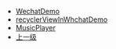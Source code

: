 - [WechatDemo](docs/Android/AndroidCourse/WechatDemo.md)
- [recyclerViewInWhchatDemo](docs/Android/AndroidCourse/recyclerViewInWhchatDemo.md)
- [MusicPlayer](docs/Android/AndroidCourse/MusicPlayer.md)
- [上一级](docs/Android/README.md)
